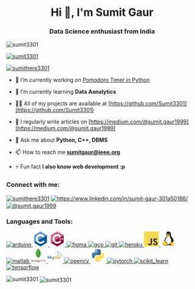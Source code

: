 <h1 align="center">Hi 👋, I'm Sumit Gaur</h1>
<h3 align="center">Data Science enthusiast from India</h3>

<p align="left"> <img src="https://komarev.com/ghpvc/?username=sumit3301&label=Profile%20views&color=ff004c&style=flat" alt="sumit3301" /> </p>

<p align="left"> <a href="https://github.com/ryo-ma/github-profile-trophy"><img src="https://github-profile-trophy.vercel.app/?username=sumit3301" alt="sumit3301" /></a> </p>

<p align="left"> <a href="https://twitter.com/sumithere3301" target="blank"><img src="https://img.shields.io/twitter/follow/sumithere3301?logo=twitter&style=for-the-badge" alt="sumithere3301" /></a> </p>

- 🔭 I’m currently working on [Pomodoro Timer in Python](https://github.com/Sumit3301/Pomodoro-Timer)

- 🌱 I’m currently learning **Data Aanalytics**

- 👨‍💻 All of my projects are available at [https://github.com/Sumit3301](https://github.com/Sumit3301)

- 📝 I regularly write articles on [https://medium.com/@sumit.gaur1999](https://medium.com/@sumit.gaur1999)

- 💬 Ask me about **Python, C++, DBMS**

- 📫 How to reach me **sumitgaur@ieee.org**

- ⚡ Fun fact **I also know web development :p**

<h3 align="left">Connect with me:</h3>
<p align="left">
<a href="https://twitter.com/sumithere3301" target="blank"><img align="center" src="https://raw.githubusercontent.com/rahuldkjain/github-profile-readme-generator/master/src/images/icons/Social/twitter.svg" alt="sumithere3301" height="30" width="40" /></a>
<a href="https://linkedin.com/in/https://www.linkedin.com/in/sumit-gaur-301a50186/" target="blank"><img align="center" src="https://raw.githubusercontent.com/rahuldkjain/github-profile-readme-generator/master/src/images/icons/Social/linked-in-alt.svg" alt="https://www.linkedin.com/in/sumit-gaur-301a50186/" height="30" width="40" /></a>
<a href="https://medium.com/@sumit.gaur1999" target="blank"><img align="center" src="https://raw.githubusercontent.com/rahuldkjain/github-profile-readme-generator/master/src/images/icons/Social/medium.svg" alt="@sumit.gaur1999" height="30" width="40" /></a>
</p>

<h3 align="left">Languages and Tools:</h3>
<p align="left"> <a href="https://www.arduino.cc/" target="_blank"> <img src="https://cdn.worldvectorlogo.com/logos/arduino-1.svg" alt="arduino" width="40" height="40"/> </a> <a href="https://www.cprogramming.com/" target="_blank"> <img src="https://raw.githubusercontent.com/devicons/devicon/master/icons/c/c-original.svg" alt="c" width="40" height="40"/> </a> <a href="https://www.w3schools.com/cpp/" target="_blank"> <img src="https://raw.githubusercontent.com/devicons/devicon/master/icons/cplusplus/cplusplus-original.svg" alt="cplusplus" width="40" height="40"/> </a> <a href="https://www.figma.com/" target="_blank"> <img src="https://www.vectorlogo.zone/logos/figma/figma-icon.svg" alt="figma" width="40" height="40"/> </a> <a href="https://cloud.google.com" target="_blank"> <img src="https://www.vectorlogo.zone/logos/google_cloud/google_cloud-icon.svg" alt="gcp" width="40" height="40"/> </a> <a href="https://git-scm.com/" target="_blank"> <img src="https://www.vectorlogo.zone/logos/git-scm/git-scm-icon.svg" alt="git" width="40" height="40"/> </a> <a href="https://heroku.com" target="_blank"> <img src="https://www.vectorlogo.zone/logos/heroku/heroku-icon.svg" alt="heroku" width="40" height="40"/> </a> <a href="https://developer.mozilla.org/en-US/docs/Web/JavaScript" target="_blank"> <img src="https://raw.githubusercontent.com/devicons/devicon/master/icons/javascript/javascript-original.svg" alt="javascript" width="40" height="40"/> </a> <a href="https://www.linux.org/" target="_blank"> <img src="https://raw.githubusercontent.com/devicons/devicon/master/icons/linux/linux-original.svg" alt="linux" width="40" height="40"/> </a> <a href="https://www.mathworks.com/" target="_blank"> <img src="https://upload.wikimedia.org/wikipedia/commons/2/21/Matlab_Logo.png" alt="matlab" width="40" height="40"/> </a> <a href="https://www.mongodb.com/" target="_blank"> <img src="https://raw.githubusercontent.com/devicons/devicon/master/icons/mongodb/mongodb-original-wordmark.svg" alt="mongodb" width="40" height="40"/> </a> <a href="https://www.mysql.com/" target="_blank"> <img src="https://raw.githubusercontent.com/devicons/devicon/master/icons/mysql/mysql-original-wordmark.svg" alt="mysql" width="40" height="40"/> </a> <a href="https://opencv.org/" target="_blank"> <img src="https://www.vectorlogo.zone/logos/opencv/opencv-icon.svg" alt="opencv" width="40" height="40"/> </a> <a href="https://www.python.org" target="_blank"> <img src="https://raw.githubusercontent.com/devicons/devicon/master/icons/python/python-original.svg" alt="python" width="40" height="40"/> </a> <a href="https://pytorch.org/" target="_blank"> <img src="https://www.vectorlogo.zone/logos/pytorch/pytorch-icon.svg" alt="pytorch" width="40" height="40"/> </a> <a href="https://scikit-learn.org/" target="_blank"> <img src="https://upload.wikimedia.org/wikipedia/commons/0/05/Scikit_learn_logo_small.svg" alt="scikit_learn" width="40" height="40"/> </a> <a href="https://www.tensorflow.org" target="_blank"> <img src="https://www.vectorlogo.zone/logos/tensorflow/tensorflow-icon.svg" alt="tensorflow" width="40" height="40"/> </a> </p>

<p><img align="left" src="https://github-readme-stats.vercel.app/api/top-langs?username=sumit3301&show_icons=true&locale=en&layout=compact" alt="sumit3301" /></p>

<p>&nbsp;<img align="center" src="https://github-readme-stats.vercel.app/api?username=sumit3301&show_icons=true&theme=dark&locale=en" alt="sumit3301" /></p>

